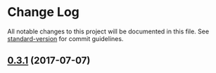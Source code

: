 # Change Log

All notable changes to this project will be documented in this file.
See [standard-version](https://github.com/conventional-changelog/standard-version) for commit guidelines.

<a name="0.3.1"></a>
## [0.3.1](https://github.com/ec-europa/europa-component-library/compare/@ec-europa/ecl-featured-items@0.3.0...@ec-europa/ecl-featured-items@0.3.1) (2017-07-07)
